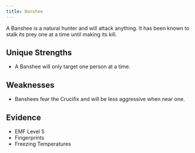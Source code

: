 ```yaml
---
title: Banshee
---
```


A Banshee is a natural hunter and will attack anything. It has been known to stalk its prey one at a time until making its kill.

## Unique Strengths

- A Banshee will only target one person at a time.

## Weaknesses

- Banshees fear the Crucifix and will be less aggressive when near one.

## Evidence

- EMF Level 5
- Fingerprints
- Freezing Temperatures
